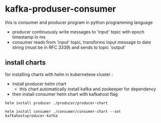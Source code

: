 # kafka-produser-consumer

this is consumer and producer program in python programming language
  - producer continuously write messages to 'input' topic with epoch timestamp in ms
  - consumer reads from 'input' topic, transforms input message to date string (must be in RFC 3339) and sends to topic 'output'


## install charts 
 for installing charts with helm in kubernetese cluster :
  - install producer helm chart 
    - this chart automatically install kafka and zookeeper for dependency
  - then install consumer helm chart with kafkahost flag 


```console
helm install producer ./producer/producer-chart

helm install consumer ./consumer/consumer-chart --set kafkahost=producer-kafka
```
